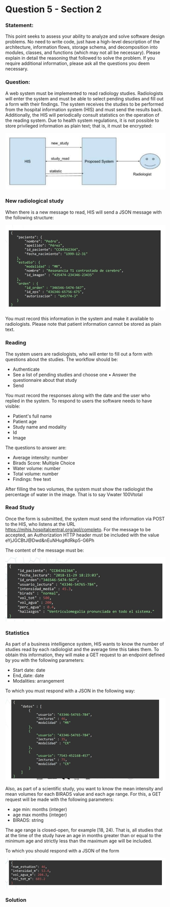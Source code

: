 # Question 5 - Section 2

### Statement: 
This point seeks to assess your ability to analyze and solve software design problems. No need to write code, just have a high-level description of the architecture, information flows, storage schema, and decomposition into modules, classes, and functions (which may not all be necessary). Please explain in detail the reasoning that followed to solve the problem. If you require additional information, please ask all the questions you deem necessary.

### Question:
A web system must be implemented to read radiology studies. Radiologists will enter the system and must be able to select pending studies and fill out a form with their findings. The system receives the studies to be performed from the hospital information system (HIS) and must send the results back. Additionally, the HIS will periodically consult statistics on the operation of the reading system. Due to health system regulations, it is not possible to store privileged information as plain text; that is, it must be encrypted:

![Question 4 architecture](./question5.1.png)


### New radiological study

When there is a new message to read, HIS will send a JSON message with the following structure:

![Question 4 architecture](./question5.2.png)

You must record this information in the system and make it available to radiologists. Please note that patient information cannot be stored as plain text.

### Reading

The system users are radiologists, who will enter to fill out a form with questions about the studies. The workflow should be:

* Authenticate
* See a list of pending studies and choose one • Answer the questionnaire about that study
* Send

You must record the responses along with the date and the user who replied in the system. To respond to users the software needs to have visible:

* Patient's full name
* Patient age
* Study name and modality
* Id
* Image

The questions to answer are:

* Average intensity: number
* Birads Score: Multiple Choice
* Water volume: number
* Total volume: number
* Findings: free text

After filling the two volumes, the system must show the radiologist the percentage of water in the image. That is to say Vwater 100Vtotal

### Read Study

Once the form is submitted, the system must send the information via POST to the HIS, who listens at the URL https://mihis.hospitalcentral.org/apl/completo. For the message to be accepted, an Authorization HTTP header must be included with the value eYjJGCBtJ@Dwd&nEuNHug#dRkp5-G6Ph

The content of the message must be:

![Question 4 architecture](./question5.3.png)

### Statistics

As part of a business intelligence system, HIS wants to know the number of studies read by each radiologist and the average time this takes them. To obtain this information, they will make a GET request to an endpoint defined by you with the following parameters:

* Start date: date
* End_date: date
* Modalities: arrangement

To which you must respond with a JSON in the following way:

![Question 4 architecture](./question5.4.png)

Also, as part of a scientific study, you want to know the mean intensity and mean volumes for each BIRADS value and each age range. For this, a GET request will be made with the following parameters:

* age min: months (integer)
* age max months (integer)
* BIRADS: string 

The age range is closed-open, for example [18, 24). That is, all studies that at the time of the study have an age in months greater than or equal to the minimum age and strictly less than the maximum age will be included.

To which you should respond with a JSON of the form

![Question 4 architecture](./question5.5.png)

### Solution